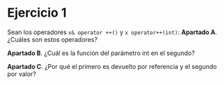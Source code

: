 # Ejercicio 1
Sean los operadores `x& operator ++()` y `x operator++(int)`:
__Apartado A__. ¿Cuáles son estos operadores?

__Apartado B__. ¿Cuál es la función del parámetro int en el segundo?

__Apartado C__. ¿Por qué el primero es devuelto por referencia y el segundo por valor?
